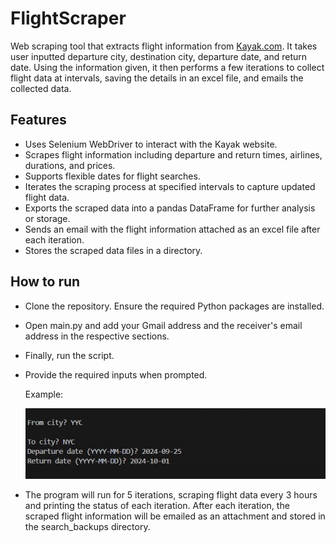 # FlightScraper
Web scraping tool that extracts flight information from [Kayak.com](https://www.ca.kayak.com/). It takes user inputted departure city, destination city, departure date, and return date. Using the information given, it then performs a few iterations to collect flight data at intervals, saving the details in an excel file, and emails the collected data.

## Features
* Uses Selenium WebDriver to interact with the Kayak website.
* Scrapes flight information including departure and return times, airlines, durations, and prices.
* Supports flexible dates for flight searches.
* Iterates the scraping process at specified intervals to capture updated flight data.
* Exports the scraped data into a pandas DataFrame for further analysis or storage.
* Sends an email with the flight information attached as an excel file after each iteration.
* Stores the scraped data files in a directory.

## How to run
* Clone the repository. Ensure the required Python packages are installed.
* Open main.py and add your Gmail address and the receiver's email address in the respective sections.
* Finally, run the script.
* Provide the required inputs when prompted.
  
  Example:
  
  ![](https://github.com/jessicathomas13/FlightScraper/blob/main/imgs/terminal.jpg)

* The program will run for 5 iterations, scraping flight data every 3 hours and printing the status of each iteration. After each iteration, the scraped flight information will be emailed as an attachment and stored in the search_backups directory.
